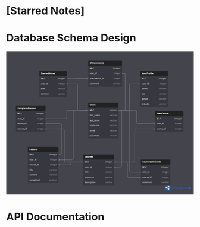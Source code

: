 # [Starred Notes]
# Database Schema Design

![db-schema](./images/starrednotes.png)

# API Documentation



